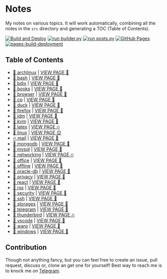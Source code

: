 # Notes

My notes on various topics. It will work automatically, combining all the notes in the `src` directory and generating a TOC (Table of Contents).

[![Build and Deploy](https://github.com/SharafatKarim/notes/actions/workflows/action.yml/badge.svg)](https://github.com/SharafatKarim/notes/actions/workflows/action.yml)
[![run builder.py](https://github.com/SharafatKarim/notes/actions/workflows/action.yml/badge.svg)](https://github.com/SharafatKarim/notes/actions/workflows/action.yml)
[![run posts.py](https://github.com/SharafatKarim/notes/actions/workflows/posts.yml/badge.svg)](https://github.com/SharafatKarim/notes/actions/workflows/posts.yml)
[![GitHub Pages](https://github.com/SharafatKarim/notes/actions/workflows/gh-pages.yml/badge.svg)](https://github.com/SharafatKarim/notes/actions/workflows/gh-pages.yml)
[![pages-build-deployment](https://github.com/SharafatKarim/notes/actions/workflows/pages/pages-build-deployment/badge.svg)](https://github.com/SharafatKarim/notes/actions/workflows/pages/pages-build-deployment)


## Table of Contents

- [🍕 archlinux](src/archlinux.md) | <a href='https://sharafat.is-a.dev/notes/archlinux' target='_blank'>VIEW PAGE 🤖</a>
- [🎉 bash](src/bash.md) | <a href='https://sharafat.is-a.dev/notes/bash' target='_blank'>VIEW PAGE 👾</a>
- [🤖 bdix](src/bdix.md) | <a href='https://sharafat.is-a.dev/notes/bdix' target='_blank'>VIEW PAGE 🎉</a>
- [🍕 books](src/books.md) | <a href='https://sharafat.is-a.dev/notes/books' target='_blank'>VIEW PAGE 🎸</a>
- [🚀 browser](src/browser.md) | <a href='https://sharafat.is-a.dev/notes/browser' target='_blank'>VIEW PAGE 🍕</a>
- [🚀 cp](src/cp.md) | <a href='https://sharafat.is-a.dev/notes/cp' target='_blank'>VIEW PAGE 🎸</a>
- [🌈 duck](src/duck.md) | <a href='https://sharafat.is-a.dev/notes/duck' target='_blank'>VIEW PAGE 🎉</a>
- [🤖 firefox](src/firefox.md) | <a href='https://sharafat.is-a.dev/notes/firefox' target='_blank'>VIEW PAGE 🤖</a>
- [🍕 idm](src/idm.md) | <a href='https://sharafat.is-a.dev/notes/idm' target='_blank'>VIEW PAGE 🎉</a>
- [🍕 kvm](src/kvm.md) | <a href='https://sharafat.is-a.dev/notes/kvm' target='_blank'>VIEW PAGE 🎉</a>
- [🤖 latex](src/latex.md) | <a href='https://sharafat.is-a.dev/notes/latex' target='_blank'>VIEW PAGE 🔥</a>
- [🎸 linux](src/linux.md) | <a href='https://sharafat.is-a.dev/notes/linux' target='_blank'>VIEW PAGE 😊</a>
- [🔥 mail](src/mail.md) | <a href='https://sharafat.is-a.dev/notes/mail' target='_blank'>VIEW PAGE 🚀</a>
- [🌟 mongodb](src/mongodb.md) | <a href='https://sharafat.is-a.dev/notes/mongodb' target='_blank'>VIEW PAGE 🎸</a>
- [🍕 mysql](src/mysql.md) | <a href='https://sharafat.is-a.dev/notes/mysql' target='_blank'>VIEW PAGE 🚀</a>
- [🎸 networking](src/networking.md) | <a href='https://sharafat.is-a.dev/notes/networking' target='_blank'>VIEW PAGE 🔥</a>
- [🤖 office](src/office.md) | <a href='https://sharafat.is-a.dev/notes/office' target='_blank'>VIEW PAGE 👾</a>
- [🤖 offline](src/offline.md) | <a href='https://sharafat.is-a.dev/notes/offline' target='_blank'>VIEW PAGE 🌈</a>
- [🤖 oracle-db](src/oracle-db.md) | <a href='https://sharafat.is-a.dev/notes/oracle-db' target='_blank'>VIEW PAGE 🤖</a>
- [🎸 privacy](src/privacy.md) | <a href='https://sharafat.is-a.dev/notes/privacy' target='_blank'>VIEW PAGE 🤖</a>
- [🌟 react](src/react.md) | <a href='https://sharafat.is-a.dev/notes/react' target='_blank'>VIEW PAGE 🚀</a>
- [🌈 rss](src/rss.md) | <a href='https://sharafat.is-a.dev/notes/rss' target='_blank'>VIEW PAGE 👾</a>
- [🚀 security](src/security.md) | <a href='https://sharafat.is-a.dev/notes/security' target='_blank'>VIEW PAGE 🍕</a>
- [🎉 ssh](src/ssh.md) | <a href='https://sharafat.is-a.dev/notes/ssh' target='_blank'>VIEW PAGE 🍕</a>
- [🎉 storages](src/storages.md) | <a href='https://sharafat.is-a.dev/notes/storages' target='_blank'>VIEW PAGE 🎉</a>
- [🎉 telegram](src/telegram.md) | <a href='https://sharafat.is-a.dev/notes/telegram' target='_blank'>VIEW PAGE 🍕</a>
- [🌈 thunderbird](src/thunderbird.md) | <a href='https://sharafat.is-a.dev/notes/thunderbird' target='_blank'>VIEW PAGE 🔥</a>
- [🎸 vscode](src/vscode.md) | <a href='https://sharafat.is-a.dev/notes/vscode' target='_blank'>VIEW PAGE 🚀</a>
- [🌟 warp](src/warp.md) | <a href='https://sharafat.is-a.dev/notes/warp' target='_blank'>VIEW PAGE 🤖</a>
- [🌟 windows](src/windows.md) | <a href='https://sharafat.is-a.dev/notes/windows' target='_blank'>VIEW PAGE 🎸</a>

## Contribution

Though not anything fancy, but you can feel free to create an issue, pull request, discuss or, clone an get one for yourself!
Best way to reach me is to knock me on [Telegram](https://t.me/SharafatKarim).

